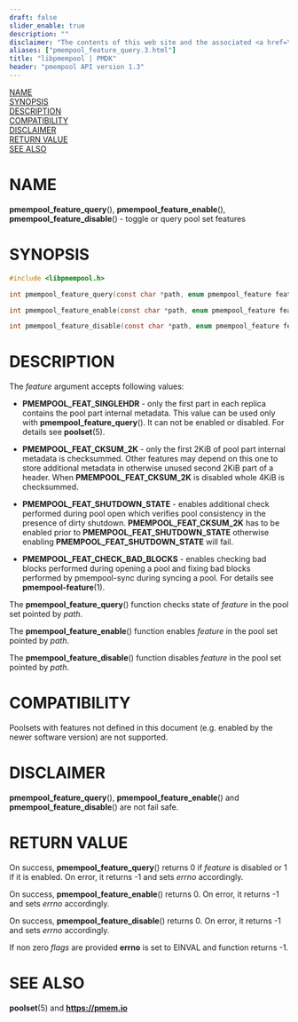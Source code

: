 ```yaml
---
draft: false
slider_enable: true
description: ""
disclaimer: "The contents of this web site and the associated <a href=\"https://github.com/pmem\">GitHub repositories</a> are BSD-licensed open source."
aliases: ["pmempool_feature_query.3.html"]
title: "libpmempool | PMDK"
header: "pmempool API version 1.3"
---
```


[comment]: <> (SPDX-License-Identifier: BSD-3-Clause)
[comment]: <> (Copyright 2018-2022, Intel Corporation)

[comment]: <> (pmempool_feature_query.3 -- man page for toggle and query pool
set features)

[NAME](#name)<br />
[SYNOPSIS](#synopsis)<br />
[DESCRIPTION](#description)<br />
[COMPATIBILITY](#compatibility)<br />
[DISCLAIMER](#disclaimer)<br />
[RETURN VALUE](#return-value)<br />
[SEE ALSO](#see-also)<br />

# NAME #

**pmempool_feature_query**(), **pmempool_feature_enable**(),
**pmempool_feature_disable**() - toggle or query pool set features

# SYNOPSIS #

```c
#include <libpmempool.h>

int pmempool_feature_query(const char *path, enum pmempool_feature feature, unsigned flags);

int pmempool_feature_enable(const char *path, enum pmempool_feature feature, unsigned flags);

int pmempool_feature_disable(const char *path, enum pmempool_feature feature, unsigned flags);
```



# DESCRIPTION #

The *feature* argument accepts following values:

+ **PMEMPOOL_FEAT_SINGLEHDR** - only the first part in each replica contains the
pool part internal metadata. This value can be used only with
**pmempool_feature_query**(). It can not be enabled or disabled. For details see
**poolset**(5).

+ **PMEMPOOL_FEAT_CKSUM_2K** - only the first 2KiB of pool part internal metadata
is checksummed. Other features may depend on this one to store additional metadata
in otherwise unused second 2KiB part of a header.
When **PMEMPOOL_FEAT_CKSUM_2K** is disabled whole 4KiB is checksummed.

+ **PMEMPOOL_FEAT_SHUTDOWN_STATE** - enables additional check performed during
pool open which verifies pool consistency in the presence of dirty shutdown.
**PMEMPOOL_FEAT_CKSUM_2K** has to be enabled prior to
**PMEMPOOL_FEAT_SHUTDOWN_STATE** otherwise enabling **PMEMPOOL_FEAT_SHUTDOWN_STATE** will fail.

+ **PMEMPOOL_FEAT_CHECK_BAD_BLOCKS** - enables checking bad blocks performed
during opening a pool and fixing bad blocks performed by pmempool-sync
during syncing a pool. For details see **pmempool-feature**(1).

The **pmempool_feature_query**() function checks state of *feature* in the
pool set pointed by *path*.

The **pmempool_feature_enable**() function enables *feature* in the pool set
pointed by *path*.

The **pmempool_feature_disable**() function disables *feature* in the pool set
pointed by *path*.

# COMPATIBILITY #

Poolsets with features not defined in this document (e.g. enabled by the newer
software version) are not supported.

# DISCLAIMER #

**pmempool_feature_query**(), **pmempool_feature_enable**() and
**pmempool_feature_disable**() are not fail safe.

# RETURN VALUE #

On success, **pmempool_feature_query**() returns 0 if *feature* is disabled or
1 if it is enabled. On error, it returns -1 and sets *errno* accordingly.

On success, **pmempool_feature_enable**() returns 0. On error, it returns -1
and sets *errno* accordingly.

On success, **pmempool_feature_disable**() returns 0. On error, it returns -1
and sets *errno* accordingly.

If non zero *flags* are provided **errno** is set to EINVAL and function
returns -1.

# SEE ALSO #

**poolset**(5) and **<https://pmem.io>**
